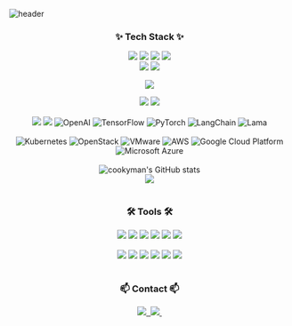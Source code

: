 <!--타이틀 부분-->
![header](https://capsule-render.vercel.app/api?type=waving&color=random&height=200&section=header&text=cookyman's%20profile&fontSize=90)

<!--내용 부분-->
<h3 align="center">✨ Tech Stack ✨</h3>
<div align="center">
  <!-- JavaScript -->
  <img src="https://img.shields.io/badge/javascript-F7DF1E.svg?style=for-the-badge&logo=javascript&logoColor=black" />
  
  <!-- TypeScript -->
  <img src="https://img.shields.io/badge/typescript-007ACC.svg?style=for-the-badge&logo=typescript&logoColor=white" /> 
  
  <!-- NestJS -->
  <img src="https://img.shields.io/badge/nestjs-20232a.svg?style=for-the-badge&logo=nestjs&logoColor=E0234E" />
  
  <!-- React.js -->
  <img src="https://img.shields.io/badge/react-20232a.svg?style=for-the-badge&logo=react&logoColor=61DAFB" />
  
  <br>
  
  <!-- Python -->
  <img src="https://img.shields.io/badge/python-3776AB.svg?style=for-the-badge&logo=python&logoColor=white" />

  <!-- FastAPI -->
  <img src="https://img.shields.io/badge/fastapi-009688.svg?style=for-the-badge&logo=fastapi&logoColor=white" />

  <!-- Django -->
  <img src="https://img.shields.io/badge/django-092E20.svg?style=for-the-badge&logo=django&logoColor=white" /> <br>
  
  <!-- Java -->
  <img src="https://img.shields.io/badge/java-007396.svg?style=for-the-badge&logo=java&logoColor=white" />
  
  <!-- Spring Boot -->
  <img src="https://img.shields.io/badge/spring%20boot-6DB33F.svg?style=for-the-badge&logo=spring-boot&logoColor=white" />

</div>

<br>

<div align="center">
  
  <!-- Pandas -->
  <img src="https://img.shields.io/badge/pandas-150458.svg?style=for-the-badge&logo=pandas&logoColor=white" />
  
  <!-- NumPy -->
  <img src="https://img.shields.io/badge/numpy-013243.svg?style=for-the-badge&logo=numpy&logoColor=white" />

  <!-- OpenAI -->
  <img src="https://img.shields.io/badge/OpenAI-412991.svg?style=for-the-badge&logo=openai&logoColor=white" alt="OpenAI" />

  <!-- TensorFlow -->
  <img src="https://img.shields.io/badge/TensorFlow-FF6F00.svg?style=for-the-badge&logo=tensorflow&logoColor=white" alt="TensorFlow" />

  <!-- PyTorch -->
  <img src="https://img.shields.io/badge/PyTorch-EE4C2C.svg?style=for-the-badge&logo=pytorch&logoColor=white" alt="PyTorch" />

   <!-- LangChain (커스텀) -->
  <img src="https://img.shields.io/badge/langchain-563D7C.svg?style=for-the-badge&logo=langchain&logoColor=white" alt="LangChain" />

  <!-- Lama 커스텀 뱃지 -->
  <img src="https://img.shields.io/badge/Lama-AI%20Model-ff69b4.svg?style=for-the-badge&logo=ai&logoColor=white" alt="Lama" />

</div>

<br>


<div align="center">

  <!-- Kubernetes -->
  <img src="https://img.shields.io/badge/Kubernetes-326CE5.svg?style=for-the-badge&logo=kubernetes&logoColor=white" alt="Kubernetes" />

  <!-- OpenStack -->
  <img src="https://img.shields.io/badge/OpenStack-ED1944.svg?style=for-the-badge&logo=openstack&logoColor=white" alt="OpenStack" />

  <!-- VMware -->
  <img src="https://img.shields.io/badge/VMware-607078.svg?style=for-the-badge&logo=vmware&logoColor=white" alt="VMware" />

  <!-- AWS (Amazon Web Services) with logo -->
  <img src="https://img.shields.io/badge/AWS-232F3E.svg?style=for-the-badge&logo=amazon-aws&logoColor=FF9900" alt="AWS" />

  <!-- Google Cloud Platform (GCP) -->
  <img src="https://img.shields.io/badge/GCP-4285F4.svg?style=for-the-badge&logo=google-cloud&logoColor=white" alt="Google Cloud Platform" />

  <!-- Microsoft Azure with logo -->
  <img src="https://img.shields.io/badge/Azure-0078D4.svg?style=for-the-badge&logo=microsoft-azure&logoColor=white" alt="Microsoft Azure" />

</div>


<br>


<div align="center">
  <!-- cookyman's GitHub stats -->
  <img src="https://github-readme-stats.vercel.app/api?username=cookyman-didim&show_icons=true&theme=radical" alt="cookyman's GitHub stats" />
  <br>
  <img src="https://github-readme-stats.vercel.app/api/top-langs/?username=cookyman-didim&layout=compact" />
</div>

<br>

<h3 align="center">🛠 Tools 🛠</h3>
<div align="center">
  <img src="https://img.shields.io/badge/git-F05033.svg?style=for-the-badge&logo=git&logoColor=white" />
  <img src="https://img.shields.io/badge/github-181717.svg?style=for-the-badge&logo=github&logoColor=white" />
  <!-- Jira -->
  <img src="https://img.shields.io/badge/jira-0052CC.svg?style=for-the-badge&logo=jira&logoColor=white" />
  <!-- Confluence -->
  <img src="https://img.shields.io/badge/confluence-172B4D.svg?style=for-the-badge&logo=confluence&logoColor=white" />
  <!-- notion -->
  <img src="https://img.shields.io/badge/Notion-F3F3F3.svg?style=for-the-badge&logo=notion&logoColor=black" />
  <img src="https://img.shields.io/badge/figma-F24E1E.svg?style=for-the-badge&logo=figma&logoColor=white" />
</div>

<br>

<div align="center">
  <!-- WebStorm -->
  <img src="https://img.shields.io/badge/webstorm-000000.svg?style=for-the-badge&logo=webstorm&logoColor=white" />
  
  <!-- PyCharm -->
  <img src="https://img.shields.io/badge/pycharm-000000.svg?style=for-the-badge&logo=pycharm&logoColor=white" />
  
  <!-- IntelliJ -->
  <img src="https://img.shields.io/badge/intellij-000000.svg?style=for-the-badge&logo=intellij-idea&logoColor=white" />

  <!-- vscode -->
  <img src="https://img.shields.io/badge/VSCode-2C2C32.svg?style=for-the-badge&logo=visual-studio-code&logoColor=22ABF3" />
  <img src="https://img.shields.io/badge/jupyter-2C2C32.svg?style=for-the-badge&logo=jupyter&logoColor=F37726" />
  <img src="https://img.shields.io/badge/Colab-2C2C32.svg?style=for-the-badge&logo=googlecolab&logoColor=F9AB00" />
</div>

<br>

<h3 align="center">📫 Contact 📫</h3>
<div align="center">
  <a href="https://www.hell0world.net">
    <img src="https://img.shields.io/badge/Velog-1EBC8F?style=for-the-badge&logo=velog&logoColor=white" />&nbsp
  </a>
  <a href="mailto:cookyman@gmail.com">
    <img
      src="https://img.shields.io/badge/cookyman@gmail.com-D14836?style=for-the-badge&logo=gmail&logoColor=white"/>&nbsp
  </a>
</div>
